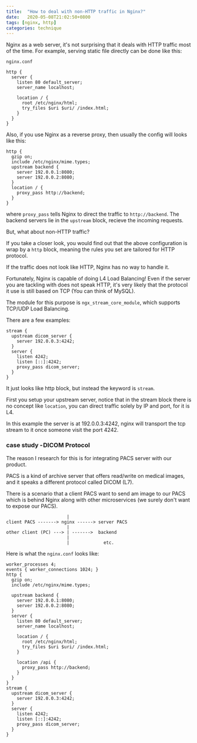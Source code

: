 ```yaml
---
title:  "How to deal with non-HTTP traffic in Nginx?"
date:   2020-05-08T21:02:50+0800
tags: [nginx, http]
categories: technique
---
```

Nginx as a web server, it's not surprising that it deals with HTTP traffic most of the time.
For example, serving static file directly can be done like this:

`nginx.conf`
```
http {
  server {
    listen 80 default_server;
    server_name localhost;
    
    location / {
      root /etc/nginx/html;
      try_files $uri $uri/ /index.html;
    }
  }
}
```
Also, if you use Nginx as a reverse proxy, then usually the config will looks like this:
```
http {
  gzip on;
  include /etc/nginx/mime.types;
  upstream backend {
    server 192.0.0.1:8080;
    server 192.0.0.2:8080;
  }
  location / {
    proxy_pass http://backend;
  }
}
```
where `proxy_pass` tells Nginx to direct the traffic to `http://backend`. The backend servers lie in the `upstream` block, recieve the incoming requests.

But, what about non-HTTP traffic?

If you take a closer look, you would find out that the above configuration is wrap by a `http` block, meaning the rules you set are tailored for HTTP protocol.

If the traffic does not look like HTTP, Nginx has no way to handle it.

Fortunately, Nginx is capable of doing L4 Load Balancing!
Even if the server you are tackling with does not speak HTTP, it's very likely that the protocol it use is still based on TCP (You can think of MySQL).

The module for this purpose is `ngx_stream_core_module`, which supports TCP/UDP Load Balancing.

There are a few examples:
```nginx
stream {
  upstream dicom_server {
    server 192.0.0.3:4242;
  }
  server {
    listen 4242;
    listen [::]:4242;
    proxy_pass dicom_server;
  }
}
```
It just looks like http block, but instead the keyword is `stream`.

First you setup your upstream server, notice that in the stream block there is no concept like `location`, you can direct traffic solely by IP and port, for it is L4.

In this example the server is at 192.0.0.3:4242, nginx will transport the tcp stream to it once someone visit the port 4242.


### case study - DICOM Protocol
The reason I research for this is for integrating PACS server with our product.

PACS is a kind of archive server that offers read/write on medical images, and it speaks a different protocol called DICOM (L7).

There is a scenario that a client PACS want to send am image to our PACS which is behind Nginx along with other microservices (we surely don't want to expose our PACS).

```
                       |
client PACS -------> nginx ------> server PACS
                       |
other client (PC) ---> | ------->  backend
                       |           
                       |             etc.
```

Here is what the `nginx.conf` looks like:
```nginx
worker_processes 4;
events { worker_connections 1024; }
http {
  gzip on;
  include /etc/nginx/mime.types;
  
  upstream backend {
    server 192.0.0.1:8080;
    server 192.0.0.2:8080;
  }
  server {
    listen 80 default_server;
    server_name localhost;
    
    location / {
      root /etc/nginx/html;
      try_files $uri $uri/ /index.html;
    }
    
    location /api {
      proxy_pass http://backend;
    }
  }
}
stream {
  upstream dicom_server {
    server 192.0.0.3:4242;
  }
  server {
    listen 4242;
    listen [::]:4242;
    proxy_pass dicom_server;
  }
}
```